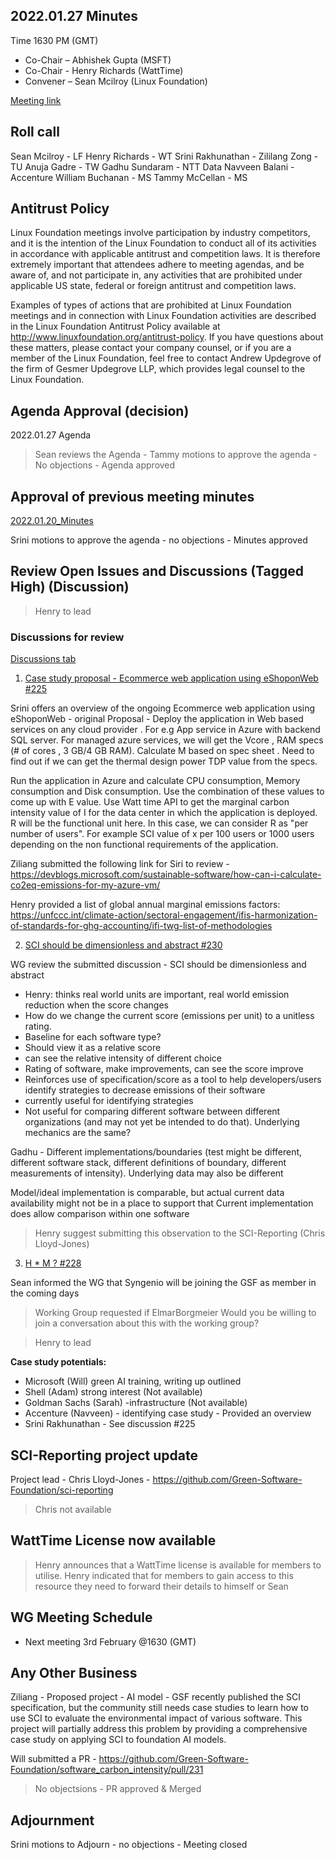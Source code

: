 ## 2022.01.27 Minutes
Time 1630 PM (GMT)

- Co-Chair – Abhishek Gupta (MSFT)
- Co-Chair - Henry Richards (WattTime)
- Convener – Sean Mcilroy (Linux Foundation)

[Meeting link](https://zoom.us/j/97813672712?pwd=MkRpUzczUmQ5QVFQb3pheEpDa05tUT09)

## Roll call

Sean Mcilroy - LF
Henry Richards - WT
Srini Rakhunathan - 
Zililang Zong - TU
Anuja Gadre - TW
Gadhu Sundaram - NTT Data
Navveen Balani - Accenture
William Buchanan - MS
Tammy McCellan - MS
  
## Antitrust Policy
Linux Foundation meetings involve participation by industry competitors, and it is the intention of the Linux Foundation to conduct 
all of its activities in accordance with applicable antitrust and competition laws. 
It is therefore extremely important that attendees adhere to meeting agendas, and be aware of, and not participate in, any activities 
that are prohibited under applicable US state, federal or foreign antitrust and competition laws.

Examples of types of actions that are prohibited at Linux Foundation meetings and in connection with Linux Foundation activities are 
described in the Linux Foundation Antitrust Policy available at http://www.linuxfoundation.org/antitrust-policy. 
If you have questions about these matters, please contact your company counsel, or if you are a member of the Linux Foundation, 
feel free to contact Andrew Updegrove of the firm of Gesmer Updegrove LLP, which provides legal counsel to the Linux Foundation.
  
## Agenda Approval (decision) 
2022.01.27 Agenda

> Sean reviews the Agenda - Tammy motions to approve the agenda - No objections - Agenda approved
  
## Approval of previous meeting minutes
[2022.01.20_Minutes](https://github.com/Green-Software-Foundation/standards_wg/blob/main/Agenda_Minutes/2022.01.20_minutes.md)

Srini motions to approve the agenda - no objections - Minutes approved

## Review Open Issues and Discussions (Tagged High) (Discussion)

> Henry to lead

### Discussions for review

[Discussions tab](https://github.com/Green-Software-Foundation/software_carbon_intensity/discussions)

1. [Case study proposal - Ecommerce web application using eShoponWeb #225](https://github.com/Green-Software-Foundation/software_carbon_intensity/discussions/225)

Srini offers an overview of the ongoing Ecommerce web application using eShoponWeb - original Proposal - Deploy the application in Web based services on any cloud provider . For e.g App service in Azure with backend SQL server. For managed azure services, we will get the Vcore , RAM specs (# of cores , 3 GB/4 GB RAM). Calculate M based on spec sheet . Need to find out if we can get the thermal design power TDP value from the specs.

Run the application in Azure and calculate CPU consumption, Memory consumption and Disk consumption. Use the combination of these values to come up with E value.
Use Watt time API to get the marginal carbon intensity value of I for the data center in which the application is deployed. R will be the functional unit here. In this case, we can consider R as "per number of users". For example SCI value of x per 100 users or 1000 users depending on the non functional requirements of the application.

Ziliang submitted the following link for Siri to review - https://devblogs.microsoft.com/sustainable-software/how-can-i-calculate-co2eq-emissions-for-my-azure-vm/

Henry provided a list of global annual marginal emissions factors: https://unfccc.int/climate-action/sectoral-engagement/ifis-harmonization-of-standards-for-ghg-accounting/ifi-twg-list-of-methodologies

2. [SCI should be dimensionless and abstract #230](https://github.com/Green-Software-Foundation/software_carbon_intensity/discussions/230)

WG review the submitted discussion - SCI should be dimensionless and abstract

- Henry: thinks real world units are important, real world emission reduction when the score changes
- How do we change the current score (emissions per unit) to a unitless rating.
- Baseline for each software type?
- Should view it as a relative score
- can see the relative intensity of different choice
- Rating of software, make improvements, can see the score improve
- Reinforces use of specification/score as a tool to help developers/users identify strategies to decrease emissions of their software
- currently useful for identifying strategies
- Not useful for comparing different software between different organizations (and may not yet be intended to do that). Underlying mechanics are the same?

Gadhu - Different implementations/boundaries (test might be different, different software stack, different definitions of boundary, different measurements of intensity). Underlying data may also be different

Model/ideal implementation is comparable, but actual current data availability might not be in a place to support that Current implementation does allow comparison within one software

> Henry suggest submitting this observation to the SCI-Reporting (Chris Lloyd-Jones)

3. [H * M ? #228](https://github.com/Green-Software-Foundation/software_carbon_intensity/discussions/228)

Sean informed the WG that Syngenio will be joining the GSF as member in the coming days
> Working Group requested if ElmarBorgmeier Would you be willing to join a conversation about this with the working group?

> Henry to lead

**Case study potentials:**
- Microsoft (Will) green AI training, writing up outlined
- Shell (Adam) strong interest (Not available)
- Goldman Sachs (Sarah) -infrastructure (Not available)
- Accenture (Navveen) - identifying case study - Provided an overview 
- Srini Rakhunathan - See discussion #225

## SCI-Reporting project update

Project lead - Chris Lloyd-Jones - https://github.com/Green-Software-Foundation/sci-reporting

> Chris not available 

## WattTime License now available

> Henry announces that a WattTime license is available for members to utilise. Henry indicated that for members to gain access to this resource they need to forward their details to himself or Sean

## WG Meeting Schedule

- Next meeting 3rd February @1630 (GMT) 

## Any Other Business

Ziliang - Proposed project - AI model - GSF recently published the SCI specification, but the community still needs case studies to 
learn how to use SCI to evaluate the environmental impact of various software. This project 
will partially address this problem by providing a comprehensive case study on applying SCI 
to foundation AI models.

Will submitted a PR - https://github.com/Green-Software-Foundation/software_carbon_intensity/pull/231
> No objectsions - PR approved & Merged

## Adjournment

Srini motions to Adjourn - no objections - Meeting closed

